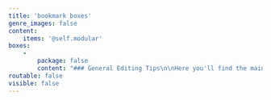 ```yaml
---
title: 'bookmark boxes'
genre_images: false
content:
    items: '@self.modular'
boxes:
    -
        package: false
        content: "### General Editing Tips\n\nHere you'll find the main bookmark to help you think about different storytelling elements while you're reading. \n\n\n<a class=\"button\" href=\"/editing-bookmarks/general-bookmark/EditingBookmark_General.pdf?target=_blank\">Download</a>\n\n"
routable: false
visible: false
---
```


